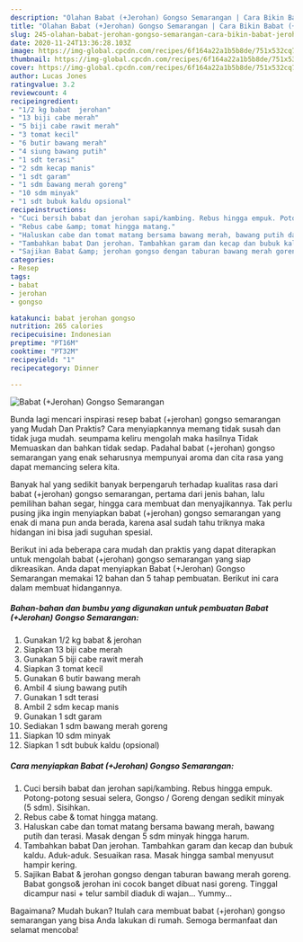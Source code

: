 ```yaml
---
description: "Olahan Babat (+Jerohan) Gongso Semarangan | Cara Bikin Babat (+Jerohan) Gongso Semarangan Yang Enak Banget"
title: "Olahan Babat (+Jerohan) Gongso Semarangan | Cara Bikin Babat (+Jerohan) Gongso Semarangan Yang Enak Banget"
slug: 245-olahan-babat-jerohan-gongso-semarangan-cara-bikin-babat-jerohan-gongso-semarangan-yang-enak-banget
date: 2020-11-24T13:36:28.103Z
image: https://img-global.cpcdn.com/recipes/6f164a22a1b5b8de/751x532cq70/babat-jerohan-gongso-semarangan-foto-resep-utama.jpg
thumbnail: https://img-global.cpcdn.com/recipes/6f164a22a1b5b8de/751x532cq70/babat-jerohan-gongso-semarangan-foto-resep-utama.jpg
cover: https://img-global.cpcdn.com/recipes/6f164a22a1b5b8de/751x532cq70/babat-jerohan-gongso-semarangan-foto-resep-utama.jpg
author: Lucas Jones
ratingvalue: 3.2
reviewcount: 4
recipeingredient:
- "1/2 kg babat  jerohan"
- "13 biji cabe merah"
- "5 biji cabe rawit merah"
- "3 tomat kecil"
- "6 butir bawang merah"
- "4 siung bawang putih"
- "1 sdt terasi"
- "2 sdm kecap manis"
- "1 sdt garam"
- "1 sdm bawang merah goreng"
- "10 sdm minyak"
- "1 sdt bubuk kaldu opsional"
recipeinstructions:
- "Cuci bersih babat dan jerohan sapi/kambing. Rebus hingga empuk. Potong-potong sesuai selera, Gongso / Goreng dengan sedikit minyak (5 sdm). Sisihkan."
- "Rebus cabe &amp; tomat hingga matang."
- "Haluskan cabe dan tomat matang bersama bawang merah, bawang putih dan terasi. Masak dengan 5 sdm minyak hingga harum."
- "Tambahkan babat Dan jerohan. Tambahkan garam dan kecap dan bubuk kaldu. Aduk-aduk. Sesuaikan rasa. Masak hingga sambal menyusut hampir kering."
- "Sajikan Babat &amp; jerohan gongso dengan taburan bawang merah goreng. Babat gongso&amp; jerohan ini cocok banget dibuat nasi goreng. Tinggal dicampur nasi + telur sambil diaduk di wajan... Yummy..."
categories:
- Resep
tags:
- babat
- jerohan
- gongso

katakunci: babat jerohan gongso 
nutrition: 265 calories
recipecuisine: Indonesian
preptime: "PT16M"
cooktime: "PT32M"
recipeyield: "1"
recipecategory: Dinner

---
```



![Babat (+Jerohan) Gongso Semarangan](https://img-global.cpcdn.com/recipes/6f164a22a1b5b8de/751x532cq70/babat-jerohan-gongso-semarangan-foto-resep-utama.jpg)

Bunda lagi mencari inspirasi resep babat (+jerohan) gongso semarangan yang Mudah Dan Praktis? Cara menyiapkannya memang tidak susah dan tidak juga mudah. seumpama keliru mengolah maka hasilnya Tidak Memuaskan dan bahkan tidak sedap. Padahal babat (+jerohan) gongso semarangan yang enak seharusnya mempunyai aroma dan cita rasa yang dapat memancing selera kita.

Banyak hal yang sedikit banyak berpengaruh terhadap kualitas rasa dari babat (+jerohan) gongso semarangan, pertama dari jenis bahan, lalu pemilihan bahan segar, hingga cara membuat dan menyajikannya. Tak perlu pusing jika ingin menyiapkan babat (+jerohan) gongso semarangan yang enak di mana pun anda berada, karena asal sudah tahu triknya maka hidangan ini bisa jadi suguhan spesial.




Berikut ini ada beberapa cara mudah dan praktis yang dapat diterapkan untuk mengolah babat (+jerohan) gongso semarangan yang siap dikreasikan. Anda dapat menyiapkan Babat (+Jerohan) Gongso Semarangan memakai 12 bahan dan 5 tahap pembuatan. Berikut ini cara dalam membuat hidangannya.

<!--inarticleads1-->

##### Bahan-bahan dan bumbu yang digunakan untuk pembuatan Babat (+Jerohan) Gongso Semarangan:

1. Gunakan 1/2 kg babat &amp; jerohan
1. Siapkan 13 biji cabe merah
1. Gunakan 5 biji cabe rawit merah
1. Siapkan 3 tomat kecil
1. Gunakan 6 butir bawang merah
1. Ambil 4 siung bawang putih
1. Gunakan 1 sdt terasi
1. Ambil 2 sdm kecap manis
1. Gunakan 1 sdt garam
1. Sediakan 1 sdm bawang merah goreng
1. Siapkan 10 sdm minyak
1. Siapkan 1 sdt bubuk kaldu (opsional)




<!--inarticleads2-->

##### Cara menyiapkan Babat (+Jerohan) Gongso Semarangan:

1. Cuci bersih babat dan jerohan sapi/kambing. Rebus hingga empuk. Potong-potong sesuai selera, Gongso / Goreng dengan sedikit minyak (5 sdm). Sisihkan.
1. Rebus cabe &amp; tomat hingga matang.
1. Haluskan cabe dan tomat matang bersama bawang merah, bawang putih dan terasi. Masak dengan 5 sdm minyak hingga harum.
1. Tambahkan babat Dan jerohan. Tambahkan garam dan kecap dan bubuk kaldu. Aduk-aduk. Sesuaikan rasa. Masak hingga sambal menyusut hampir kering.
1. Sajikan Babat &amp; jerohan gongso dengan taburan bawang merah goreng. Babat gongso&amp; jerohan ini cocok banget dibuat nasi goreng. Tinggal dicampur nasi + telur sambil diaduk di wajan... Yummy...




Bagaimana? Mudah bukan? Itulah cara membuat babat (+jerohan) gongso semarangan yang bisa Anda lakukan di rumah. Semoga bermanfaat dan selamat mencoba!
